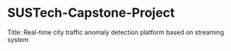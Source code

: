 # SUSTech-Capstone-Project

Title: Real-time city traffic anomaly detection platform based on streaming system

